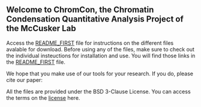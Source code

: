 ## Welcome to ChromCon, the Chromatin Condensation Quantitative Analysis Project of the McCusker Lab

Access the  [README_FIRST](https://github.com/McCuskerLab/ChromCon/README_FIRST.md) file for instructions on the different files avalable for download. Before using any of the files, make sure to check out the individual insteuctions for installation and use. You will find those links in the [README_FIRST](https://github.com/McCuskerLab/ChromCon/README_FIRST.md) file.

We hope that you make use of our tools for your research. If you do, please cite our paper: 

All the files are provided under the BSD 3-Clause License. You can access the terms on the [license](https://github.com/McCuskerLab/ChromCon/LICENSE) here.
